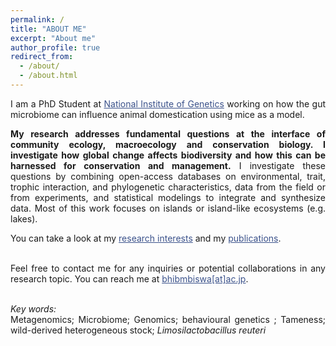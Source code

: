 ```yaml
---
permalink: /
title: "ABOUT ME"
excerpt: "About me"
author_profile: true
redirect_from: 
  - /about/
  - /about.html
---
```

<style> body {text-align: justify} </style> <!-- Justify text. -->

I am a PhD Student at <a href="https://www.nig.ac.jp/nig/" target="_blank" style="color:#3B528B;">National Institute of Genetics</a> working on how the gut microbiome can influence animal domestication using mice as a model. <br> 

<b>My research addresses fundamental questions at the interface of community ecology, macroecology and conservation biology. I investigate how global change affects biodiversity and how this can be harnessed for conservation and management.</b>
I investigate these questions by combining open-access databases on environmental, trait, trophic interaction, and phylogenetic characteristics, data from the field or from experiments, and statistical modelings to integrate and synthesize data. Most of this work focuses on islands or island-like ecosystems (e.g. lakes). <br>

You can take a look at my <a href="https://camilleleclerc.github.io/research/" target="_blank" style="color:#3B528B;">research interests</a> and my <a href="https://camilleleclerc.github.io/publications/" target="_blank" style="color:#3B528B;">publications</a>. <br> <br>
  
  
Feel free to contact me for any inquiries or potential collaborations in any research topic. 
You can reach me at <a href="mailto:bhimbiswa@nig.ac.jp" target="_blank" style="color:#3B528B;">bhibmbiswa[at]ac.jp</a>.  <br> <br>
  
  
*Key words:*<br>
Metagenomics; Microbiome; Genomics; behavioural genetics ; Tameness; wild-derived heterogeneous stock; *Limosilactobacillus reuteri* <br>
